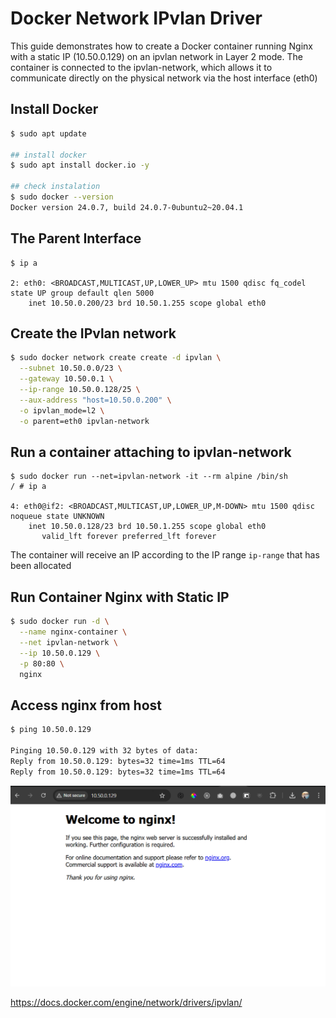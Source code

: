# Docker Network IPvlan Driver

This guide demonstrates how to create a Docker container running Nginx with a static IP (10.50.0.129) on an ipvlan network in Layer 2 mode. The container is connected to the ipvlan-network, which allows it to communicate directly on the physical network via the host interface (eth0)

## Install Docker
```bash
$ sudo apt update

## install docker
$ sudo apt install docker.io -y

## check instalation
$ sudo docker --version
Docker version 24.0.7, build 24.0.7-0ubuntu2~20.04.1
```

## The Parent Interface
```
$ ip a

2: eth0: <BROADCAST,MULTICAST,UP,LOWER_UP> mtu 1500 qdisc fq_codel state UP group default qlen 5000
    inet 10.50.0.200/23 brd 10.50.1.255 scope global eth0  
```

## Create the IPvlan network
```bash
$ sudo docker network create create -d ipvlan \
  --subnet 10.50.0.0/23 \
  --gateway 10.50.0.1 \
  --ip-range 10.50.0.128/25 \
  --aux-address "host=10.50.0.200" \
  -o ipvlan_mode=l2 \
  -o parent=eth0 ipvlan-network
```

## Run a container attaching to ipvlan-network
```
$ sudo docker run --net=ipvlan-network -it --rm alpine /bin/sh
/ # ip a

4: eth0@if2: <BROADCAST,MULTICAST,UP,LOWER_UP,M-DOWN> mtu 1500 qdisc noqueue state UNKNOWN
    inet 10.50.0.128/23 brd 10.50.1.255 scope global eth0
       valid_lft forever preferred_lft forever
```
The container will receive an IP according to the IP range `ip-range` that has been allocated

## Run Container Nginx with Static IP
```bash
$ sudo docker run -d \
  --name nginx-container \
  --net ipvlan-network \
  --ip 10.50.0.129 \
  -p 80:80 \
  nginx
```

## Access nginx from host
```bash
$ ping 10.50.0.129

Pinging 10.50.0.129 with 32 bytes of data:
Reply from 10.50.0.129: bytes=32 time=1ms TTL=64
Reply from 10.50.0.129: bytes=32 time=1ms TTL=64
```


![nginx-docker-ipvlan](nginx-docker-ipvlan.png)

https://docs.docker.com/engine/network/drivers/ipvlan/
